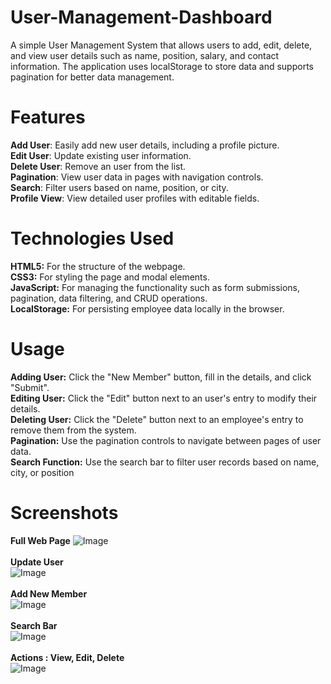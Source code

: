 # User-Management-Dashboard
A simple User Management System that allows users to add, edit, delete, and view user details such as name, position, salary, and contact information. The application uses localStorage to store data and supports pagination for better data management.

# Features
  **Add User**: Easily add new user details, including a profile picture.<br>
  **Edit User**: Update existing user information. <br>
  **Delete User**: Remove an user from the list.<br>
  **Pagination**: View user data in pages with navigation controls.<br>
  **Search**: Filter users based on name, position, or city.<br>
  **Profile View**: View detailed user profiles with editable fields.<br>

# Technologies Used

  **HTML5:** For the structure of the webpage.<br>
  **CSS3:** For styling the page and modal elements.<br>
  **JavaScript:** For managing the functionality such as form submissions, pagination, data filtering, and CRUD operations.<br>
  **LocalStorage:** For persisting employee data locally in the browser.<br>

  # Usage
 **Adding User:** Click the "New Member" button, fill in the details, and click "Submit".<br>
 **Editing User:** Click the "Edit" button next to an user's entry to modify their details.<br>
 **Deleting User:** Click the "Delete" button next to an employee's entry to remove them from the system.<br>
 **Pagination:** Use the pagination controls to navigate between pages of user data.<br>
 **Search Function:** Use the search bar to filter user records based on name, city, or position<br>

 # Screenshots 
 **Full Web Page**
 ![Image](https://github.com/user-attachments/assets/9f2928d5-73f5-4b2a-9d08-b432fdd9c104)<br>
 <br>
 **Update User**<br>
 ![Image](https://github.com/user-attachments/assets/462b6ff6-aa37-4897-bca3-4d01ac605d9c)<br>
 <br>
**Add New Member**<br>
 ![Image](https://github.com/user-attachments/assets/8b1e1d8b-f08b-461c-bb8c-a12fd3930bdd)<br>
 <br>
 **Search Bar** <br>
 ![Image](https://github.com/user-attachments/assets/12144f40-2bc3-45f0-a13c-85ef51cf6ff2)<br>
 <br>
 **Actions : View, Edit, Delete**<br>
 ![Image](https://github.com/user-attachments/assets/a3b6c9fe-817e-42a0-9892-c0807be9cc9e)
